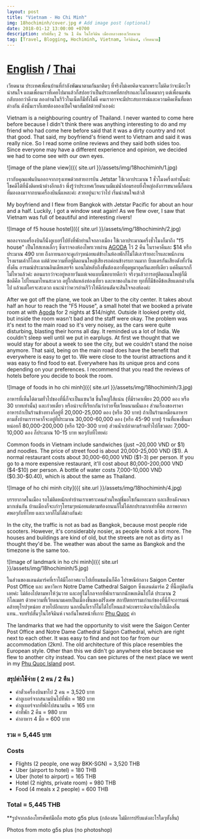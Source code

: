```yaml
---
layout: post
title: "Vietnam - Ho Chi Minh"
img: 18hochiminh/cover.jpg # Add image post (optional)
date: 2018-01-12 13:00:00 +0700
description: ทริฟสั้นๆ 2 วัน 1 คืน ในโฮจิมิน เมืองหลวงของเวียดนาม
tag: [Travel, Blogging, Hochiminh, Vietnam, โฮจิมินห์, เวียดนาม]
---
```


<h1 class="center">
    <a onclick="toEnglish()" href="#">English</a> / <a onclick="toThai()" href="#">Thai</a>
</h1>

<p class="thai">
เวียดนาม ประเทศเพื่อนบ้านที่กำลังพัฒนาตามกันมาติดๆ ที่จริงไม่เคยคิดจะมาเพราะไม่คิดว่าจะมีอะไรน่าสนใจ แถมเพื่อนเราที่เคยไปมาแล้วก็สปอยว่าเป็นประเทศที่สกปรกและไม่โอเคมากๆ แต่เพื่อนแฟนกลับบอกว่าดีงาม ลองอ่านในรีวิวในเน็ตก็มีทั้งไม่ดี คนเราอาจจะมีประสบการณ์และความคิดเห็นที่แตกต่างกัน ดังนั้นเราก็เลยต้องลองเปิดใจมาสัมผัสด้วยตัวเองค่ะ
</p>

<p class="english hide">
Vietnam is a neighbouring country of Thailand. I never wanted to come here before because I didn't think there was anything interesting to do and my friend who had come here before said that it was a dirty country and not that good. That said, my boyfriend's friend went to Vietnam and said it was really nice. So I read some online reviews and they said both sides too. Since everyone may have a different experience and opinion, we decided we had to come see with our own eyes.
</p>

![image of the plane view]({{ site.url }}/assets/img/18hochiminh/1.jpg)

<p class="thai">เรากับคุณแฟนบินออกจากกรุงเทพด้วยสายการบิน Jetstar ใช้เวลาประมาณ 1 ชั่วโมงครึ่งเท่านั้นค่ะ โชคดีได้ที่นั่งติดหน้าต่างอีกแล้ว พึ่งรู้ว่าประเทศเวียดนามมีแม่น้ำล้อมรอบยิ่งใหญ่อลังการขนาดนี้ก็ตอนที่มองลงมาจากบนเครื่องบินนี่แหละค่ะ สวยอยู่นะจะว่าไป เริ่มน่าสนใจแล้วสิ</p>    

<p class="english hide">
My boyfriend and I flew from Bangkok with Jetstar Pacific for about an hour and a half. Luckily, I got a window seat again! As we flew over, I saw that Vietnam was full of beautiful and interesting rivers!
</p>


![Image of f5 house hostel]({{ site.url }}/assets/img/18hochiminh/2.jpg)

<p class="thai">
พอลงจากเครื่องบินก็นั่งอูเบอร์ไปยังที่พักย่านใจกลางเมือง ใช้เวลาประมาณครึ่งชั่วโมงก็มาถึง "f5 house" เป็นโฮสเทลเล็กๆ ซึ่งเราจองห้องไพรเวทผ่าน <a href=" https://www.agoda.com/partners/partnersearch.aspx?cid=1798016&pcs=1&hl=th&city=13170" target="_ blank">AGODA</a> ไว้ 2 คืน ในราคาคืนละ $14 หรือประมาณ 490 บาท ถึงภายนอกจะดูเก่าๆหน่อยแต่ข้างในห้องพักก็ไม่ได้เลวร้ายอะไรและพนักงานโรงแรมเค้าก็โอเค แต่ด้วยความที่อยู่ติดถนนใหญ่เสียงรถค่อนข้างรบกวนมาก บีบแตรกันเสียงดังทั้งวันทั้งคืน อารมณ์ประมาณอินเดียเลยจ้า นอนไม่หลับถึงขั้นต้องเอาที่อุดหูมาอุดกันเลยทีเดียว แค่คืนแรกก็ไม่ไหวแล้วค่ะ ตอนแรกว่าจะอยู่หลายวันแต่เจอแบบนี้ขอบายดีกว่า จริงๆแล้วการอยู่ติดถนนใหญ่ก็มีข้อดีคือ ไปไหนมาไหนสะดวก อยู่ใกล้แหล่งท่องเที่ยว และหาของกินง่าย ทุกที่ก็มีข้อดีข้อเสียแตกต่างกันไป แล้วแต่ใครจะสะดวก แนะนำว่าควรอ่านรีวิวให้ดีก่อนตัดจะสินใจจองห้องค่ะ
</p>  

<p class="english hide">
After we got off the plane, we took an Uber to the city center. It takes about half an hour to reach the "F5 House", a small hotel that we booked a private room at with <a href="https://www.agoda.com/partners/partnersearch.aspx?cid=1798016&pcs=1&hl=en&city=13170" target="_ blank">Agoda</a> for 2 nights at $14/night. Outside it looked pretty old, but inside the room wasn't bad and the staff were okay. The problem was it's next to the main road so it's very noisey, as the cars were quite disturbing, blasting their horns all day. It reminded us a lot of India. We couldn't sleep well until we put in earplugs. At first we thought that we would stay for about a week to see the city, but we couldn't stand the noise anymore. That said, being on the main road does have the benefit that everywhere is easy to get to. We were close to the tourist attractions and it was easy to find food to eat. Everywhere has its unique pros and cons depending on your preferences. I recommend that you read the reviews of hotels before you decide to book the room.
</p>

![Image of foods in ho chi minh]({{ site.url }}/assets/img/18hochiminh/3.jpg)

<p class="thai">
อาหารที่เห็นได้ตามทั่วไปของที่นี่ก็จะเป็นแซนวิช ชิ้นใหญ่ใส้แน่น (ที่มีราคาเพียง 20,000 ดอง หรือ 30 บาทเท่านั้น) และก๋วยเตี๋ยว หรือน่าจะที่เรียกกันว่าก๋วยจั๊บเวียดนามนั่นเอง ส่วนเรื่องของราคาอาหารถ้าเป็นร้านข้างทางก็อยู่ที่ 20,000-25,000 ดอง (หรือ 30 บาท) ถ้าเป็นร้านเหมือนอาหารตามสั่งบ้านเราราคาก็จะอยู่ที่ประมาณ 30,000-60,000 ดอง (หรือ 45-90 บาท) ร้านที่แพงขึ้นมาหน่อยก็ 80,000-200,000 (หรือ 120-300 บาท) ส่วนน้ำเปล่าตามร้านทั่วไปก็ขวดละ 7,000-10,000 ดอง ก็ประมาณ 10-15 บาท พอๆกับที่ไทยค่ะ
</p>   

<p class="english hide">
Common foods in Vietnam include sandwiches (just ~20,000 VND or $1) and noodles. The price of street food is about 20,000-25,000 VND ($1). A normal restaurant costs about 30,000-60,000 VND ($1-3) per person. If you go to a more expensive restaurant, it'll cost about 80,000-200,000 VND ($4-$10) per person. A  bottle of water costs 7,000-10,000 VND ($0.30-$0.40), which is about the same as Thailand.
</p>

![Image of ho chi minh city]({{ site.url }}/assets/img/18hochiminh/4.jpg)

<p class="thai">บรรยากาศในเมือง รถไม่ติดหนักเท่าบ้านเราเพราะคนส่วนใหญ่ขี่มอไซกันเยอะมาก และเสียงดังจอแจมากเช่นกัน บ้านเมืองก็จะเก่าๆโทรมๆหน่อยแต่ตามท้องถนนก็ไม่ได้สกปรกมากเท่าที่คิด สภาพอากาศพอๆกับที่ไทย และเวลาก็ไม่ได้ต่างกันค่ะ</p>   

<p class="english hide">
In the city, the traffic is not as bad as Bangkok, because most people ride scooters. However, it's considerably nosier, as people honk a lot more. The houses and buildings are kind of old, but the streets are not as dirty as I thought they'd be. The weather was about the same as Bangkok and the timezone is the same too.
</p>

![Image of landmark in ho chi minh]({{ site.url }}/assets/img/18hochiminh/5.jpg)

<p class="thai">
ในส่วนของแลนด์มาร์คที่เราได้มีโอกาศแวะไปเยี่ยมชมนั่นก็คือ ไปรษณีย์กลาง Saigon Center Post Office และ มหาวิหาร Notre Dame Cathedral Saigon ซึ่งแลนด์มาร์ค 2 ที่นี้อยู่ติดกันเลยค่ะ ไม่ต้องไปตามหาให้วุ่นวาย และอยู่ไม่ไกลจากที่พักเรามากนักพอเดินไปได้ ประมาณ 2 กิโลเมตร ด้วยความที่เวียดนามเคยเป็นเมืองขึ้นของฝรั่งเศษ สถาปัตยกรรมเก่าแก่ของที่นี่ก็จะอารมณ์คล้ายยุโรปๆหน่อย สวยไปอีกแบบ นอกนั้นก็เราก็ไม่ได้ไปไหนแล้วค่ะเพราะคิดจะบินไปเมืองอื่นแทน..จบทริปสั้นๆในโฮจิมินห์ เจอกันโพสหน้าที่เกาะ <a href="/vietnam-phuquoc/">Phu Quoc</a> ค่า    
</p>

<p class="english hide">
The landmarks that we had the opportunity to visit were the Saigon Center Post Office and Notre Dame Cathedral Saigon Cathedral, which are right next to each other. It was easy to find and not too far from our accommodation (2km). The old architecture of this place resembles the European style. Other than this we didn't go anywhere else because we flew to another city instead. You can see pictures of the next place we went in my <a href="/vietnam-phuquoc/">Phu Quoc Island</a> post.  
</p>

<h3 class="thai">สรุปค่าใช้จ่าย ( 2 คน / 2 คืน )</h3>
<ul class="thai">
    <li>ค่าตั๋วเครื่องบินขาไป 2 คน = 3,520 บาท</li>
    <li>ค่าอูเบอร์จากสนามบินไปที่พัก = 180 บาท</li>
    <li>ค่าอูเบอร์จากที่พักไปสนามบิน = 165 บาท</li>
    <li>ค่าที่พัก 2 คืน = 980 บาท</li>
    <li>ค่าอาหาร 4 มื้อ = 600 บาท</li>
</ul>
<h3 class="thai">รวม = 5,445 บาท</h3>

<h3 class="english hide">Costs</h3>
<ul class="english hide">
    <li>Flights (2 people, one way BKK-SGN) = 3,520 THB</li>
    <li>Uber (airport to hotel) = 180 THB</li>
    <li>Uber (hotel to airport) = 165 THB</li>
    <li>Hotel (2 nights, private room) = 980 THB</li>
    <li>Food (4 meals x 2 people) = 600 THB</li>
</ul>
<h3 class="english hide">Total = 5,445 THB</h3>

<p class="thai">**รูปจากกล้องโทรศัพท์มือถือ moto g5s plus (กล้องสด ไม่มีการปรับแต่งอะไรใดๆทั้งสิ้น)</p>  
<p class="english hide">Photos from moto g5s plus (no photoshop)</p>
